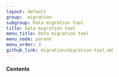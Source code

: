 ```yaml
---
layout: default
group:  migration
subgroup: Data migration tool
title: Data migration tool
menu_title: Data migration tool
menu_node: parent
menu_order: 3
github_link: migration/migration-tool.md
---
```


  
<h4>Contents</h4>
